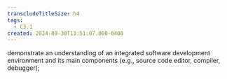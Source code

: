 ```yaml
---
transcludeTitleSize: h4
tags:
  - C3.1
created: 2024-09-30T13:51:07.000-0400
---
```

demonstrate an understanding of an integrated software development environment and its main components (e.g., source code editor, compiler, debugger);